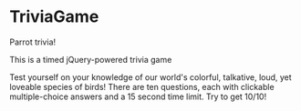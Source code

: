 # TriviaGame
Parrot trivia!

This is a timed jQuery-powered trivia game

Test yourself on your knowledge of our world's colorful, talkative,
loud, yet loveable species of birds! There are ten questions, each with clickable multiple-choice answers and a 15 second time limit. Try to get 10/10!

